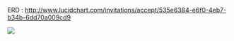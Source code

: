 ERD : http://www.lucidchart.com/invitations/accept/535e6384-e6f0-4eb7-b34b-6dd70a009cd9

<img src="http://imgur.com/tNYkxJ9.png">
